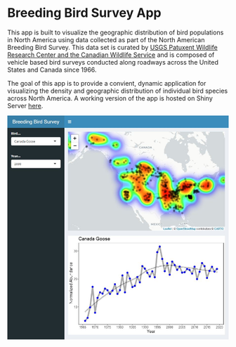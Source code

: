 # Breeding Bird Survey App

This app is built to visualize the geographic distribution of bird populations in North America using data collected as part of the North American Breeding Bird Survey. This data set is curated by [USGS Patuxent Wildlife Research Center and the Canadian Wildlife Service](https://www.pwrc.usgs.gov/bbs/) and is composed of vehicle based bird surveys conducted along roadways across the United States and Canada since 1966.

The goal of this app is to provide a convient, dynamic application for visualizing the density and geographic distribution of individual bird species across North America. A working version of the app is hosted on Shiny Server [here]().

![Example image of app](example1.JPG)
